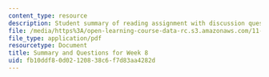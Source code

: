 ```yaml
---
content_type: resource
description: Student summary of reading assignment with discussion questions.
file: /media/https%3A/open-learning-course-data-rc.s3.amazonaws.com/11-487-urban-public-finance-in-developing-countries-fall-2004/fb10ddf80d02120838c6f7d83aa4282d_sess1617summary.pdf
file_type: application/pdf
resourcetype: Document
title: Summary and Questions for Week 8
uid: fb10ddf8-0d02-1208-38c6-f7d83aa4282d
---
```

